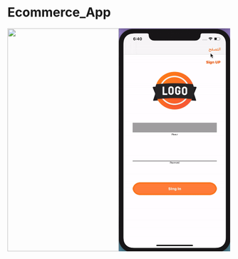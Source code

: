 # Ecommerce_App
   <img align="left" width="250" height="500" img src="11.gif">
      <img align="left" width="250" height="500" img src="22.gif">

